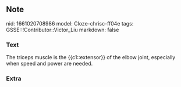 ## Note
nid: 1661020708986
model: Cloze-chrisc-ff04e
tags: GSSE::!Contributor::Victor_Liu
markdown: false

### Text
The triceps muscle is the {{c1::extensor}} of the elbow joint, especially when speed and power are needed.

### Extra

